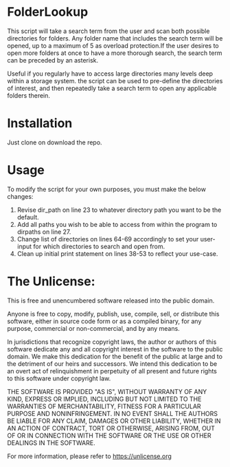 # FolderLookup
This script will take a search term from the user and scan both possible directories for folders. Any folder name that includes the search term will be opened, up to a maximum of 5 as overload protection.If the user desires to open more folders at once to have a more thorough search, the search term can be preceded by an asterisk.

Useful if you regularly have to access large directories many levels deep within a storage system. the script can be used to pre-define the directories of interest, and then repeatedly take a search term to open any applicable folders therein.

# Installation
Just clone on download the repo.

# Usage

To modify the script for your own purposes, you must make the below changes:

1.  Revise dir_path on line 23 to whatever directory path you want to be the default.
2.  Add all paths you wish to be able to access from within the program to dirpaths on line 27.
3.  Change list of directories on lines 64-69 accordingly to set your user-input for which directories to search and open from.
4.  Clean up initial print statement on lines 38-53 to reflect your use-case.

# The Unlicense:

This is free and unencumbered software released into the public domain.

Anyone is free to copy, modify, publish, use, compile, sell, or
distribute this software, either in source code form or as a compiled
binary, for any purpose, commercial or non-commercial, and by any
means.

In jurisdictions that recognize copyright laws, the author or authors
of this software dedicate any and all copyright interest in the
software to the public domain. We make this dedication for the benefit
of the public at large and to the detriment of our heirs and
successors. We intend this dedication to be an overt act of
relinquishment in perpetuity of all present and future rights to this
software under copyright law.

THE SOFTWARE IS PROVIDED "AS IS", WITHOUT WARRANTY OF ANY KIND,
EXPRESS OR IMPLIED, INCLUDING BUT NOT LIMITED TO THE WARRANTIES OF
MERCHANTABILITY, FITNESS FOR A PARTICULAR PURPOSE AND NONINFRINGEMENT.
IN NO EVENT SHALL THE AUTHORS BE LIABLE FOR ANY CLAIM, DAMAGES OR
OTHER LIABILITY, WHETHER IN AN ACTION OF CONTRACT, TORT OR OTHERWISE,
ARISING FROM, OUT OF OR IN CONNECTION WITH THE SOFTWARE OR THE USE OR
OTHER DEALINGS IN THE SOFTWARE.

For more information, please refer to <https://unlicense.org>
